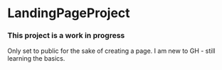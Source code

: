 # LandingPageProject

### This project is a work in progress
Only set to public for the sake of creating a page. I am new to GH - still learning the basics.
